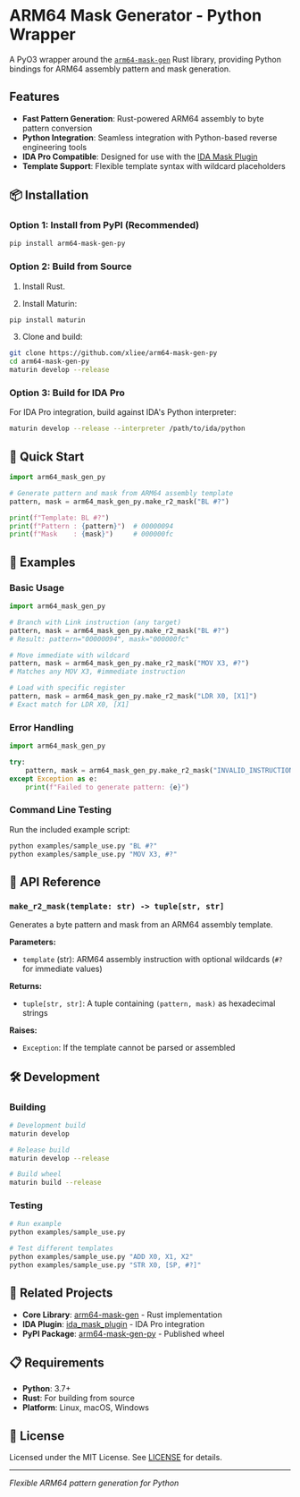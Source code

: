 # ARM64 Mask Generator - Python Wrapper

A PyO3 wrapper around the [`arm64-mask-gen`](https://github.com/xliee/arm64-mask-gen) Rust library, providing Python bindings for ARM64 assembly pattern and mask generation.

## Features

- **Fast Pattern Generation**: Rust-powered ARM64 assembly to byte pattern conversion
- **Python Integration**: Seamless integration with Python-based reverse engineering tools
- **IDA Pro Compatible**: Designed for use with the [IDA Mask Plugin](https://github.com/xliee/ida_mask_plugin)
- **Template Support**: Flexible template syntax with wildcard placeholders

## 📦 Installation

### Option 1: Install from PyPI (Recommended)
```bash
pip install arm64-mask-gen-py
```

### Option 2: Build from Source
1. Install Rust.

2. Install Maturin:
```bash
pip install maturin
```

3. Clone and build:
```bash
git clone https://github.com/xliee/arm64-mask-gen-py
cd arm64-mask-gen-py
maturin develop --release
```

### Option 3: Build for IDA Pro
For IDA Pro integration, build against IDA's Python interpreter:
```bash
maturin develop --release --interpreter /path/to/ida/python
```

## 🚀 Quick Start

```python
import arm64_mask_gen_py

# Generate pattern and mask from ARM64 assembly template
pattern, mask = arm64_mask_gen_py.make_r2_mask("BL #?")

print(f"Template: BL #?")
print(f"Pattern : {pattern}")  # 00000094
print(f"Mask    : {mask}")     # 000000fc
```

## 📖 Examples

### Basic Usage
```python
import arm64_mask_gen_py

# Branch with Link instruction (any target)
pattern, mask = arm64_mask_gen_py.make_r2_mask("BL #?")
# Result: pattern="00000094", mask="000000fc"

# Move immediate with wildcard
pattern, mask = arm64_mask_gen_py.make_r2_mask("MOV X3, #?")
# Matches any MOV X3, #immediate instruction

# Load with specific register
pattern, mask = arm64_mask_gen_py.make_r2_mask("LDR X0, [X1]")
# Exact match for LDR X0, [X1]
```

### Error Handling
```python
import arm64_mask_gen_py

try:
    pattern, mask = arm64_mask_gen_py.make_r2_mask("INVALID_INSTRUCTION")
except Exception as e:
    print(f"Failed to generate pattern: {e}")
```

### Command Line Testing
Run the included example script:
```bash
python examples/sample_use.py "BL #?"
python examples/sample_use.py "MOV X3, #?"
```

## 🔧 API Reference

### `make_r2_mask(template: str) -> tuple[str, str]`

Generates a byte pattern and mask from an ARM64 assembly template.

**Parameters:**
- `template` (str): ARM64 assembly instruction with optional wildcards (`#?` for immediate values)

**Returns:**
- `tuple[str, str]`: A tuple containing `(pattern, mask)` as hexadecimal strings

**Raises:**
- `Exception`: If the template cannot be parsed or assembled

## 🛠️ Development

### Building
```bash
# Development build
maturin develop

# Release build
maturin develop --release

# Build wheel
maturin build --release
```

### Testing
```bash
# Run example
python examples/sample_use.py

# Test different templates
python examples/sample_use.py "ADD X0, X1, X2"
python examples/sample_use.py "STR X0, [SP, #?]"
```

## 🔗 Related Projects

- **Core Library**: [arm64-mask-gen](https://github.com/xliee/arm64-mask-gen) - Rust implementation
- **IDA Plugin**: [ida_mask_plugin](https://github.com/xliee/ida_mask_plugin) - IDA Pro integration
- **PyPI Package**: [arm64-mask-gen-py](https://pypi.org/project/arm64-mask-gen-py/) - Published wheel

## 📋 Requirements

- **Python**: 3.7+
- **Rust**: For building from source
- **Platform**: Linux, macOS, Windows

## 📝 License

Licensed under the MIT License. See [LICENSE](LICENSE) for details.

---

*Flexible ARM64 pattern generation for Python*
